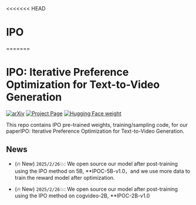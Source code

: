 <<<<<<< HEAD
# IPO
=======
# IPO: Iterative Preference Optimization for Text-to-Video Generation

[![arXiv](https://img.shields.io/badge/arXiv-2502.02088-b31b1b.svg)](https://arxiv.org/abs/2502.02088) [![Project Page](https://img.shields.io/badge/Project-Website-blue)](https://yangxlarge.github.io/ipoc//) [![Hugging Face weight](https://img.shields.io/badge/%F0%9F%A4%97%20Hugging%20Face-Weights-yellow)](https://huggingface.co/Fudan-FUXI/IPOC-2B-v1.0)

This repo contains IPO pre-trained weights, training/sampling code, for our paperIPO: Iterative Preference Optimization for Text-to-Video Generation.

## News
- (🔥 New) ```2025/2/26```💥: We open source our model after post-training using the IPO method on 5B, **IPOC-5B-v1.0，and we use more data to train the reward model after optimization.

- (🔥 New) ```2025/2/26```💥: We open source our model after post-training using the IPO method on cogvideo-2B, **IPOC-2B-v1.0



  

